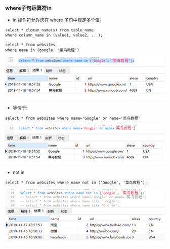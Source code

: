 ### where子句运算符in

* in 操作符允许您在 where 子句中规定多个值。

```
select * clomun_name(s) from table_name 
where column_name in (value1, value2, ...);
```
```
select * from websites 
where name in (google, '菜鸟教程')
```
<img src='img/select_where_in.png' />


* 等价于:
```
select * from websites where name='Google' or name='菜鸟教程'
```
<img src='img/select_where_in_.png' />


* not in
```
select * from websites where name not in ('Google', '菜鸟教程');
```
<img src='img/select_where_in-not.png' />
